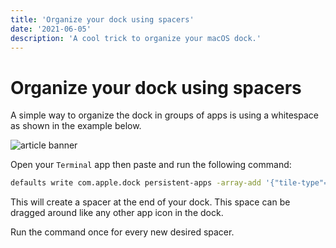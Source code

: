```yaml
---
title: 'Organize your dock using spacers'
date: '2021-06-05'
description: 'A cool trick to organize your macOS dock.'
---
```


# Organize your dock using spacers

A simple way to organize the dock in groups of apps is using a whitespace as shown in the example below.

![article banner](/images/articles/organize-your-dock-using-spacers/example.png "banner")

Open your `Terminal` app then paste and run the following command:

```bash
defaults write com.apple.dock persistent-apps -array-add '{"tile-type"="spacer-tile";}'; killall Dock
```

This will create a spacer at the end of your dock. This space can be dragged around like any other app icon in the dock.

Run the command once for every new desired spacer.
